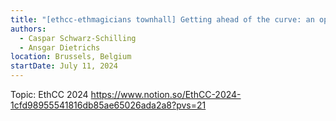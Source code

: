 ```yaml
---
title: "[ethcc-ethmagicians townhall] Getting ahead of the curve: an open discussion on Ethereum’s issuance curve"
authors:
  - Caspar Schwarz-Schilling
  - Ansgar Dietrichs
location: Brussels, Belgium
startDate: July 11, 2024
---
```


Topic: EthCC 2024 <https://www.notion.so/EthCC-2024-1cfd98955541816db85ae65026ada2a8?pvs=21>
